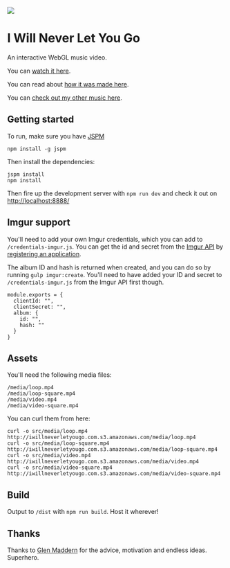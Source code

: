 ![](http://files.wearebrightly.com.s3.amazonaws.com/iwnlyg/screen-tight.jpg)

# I Will Never Let You Go

An interactive WebGL music video.

You can [watch it here](https://iwillneverletyougo.com/).

You can read about [how it was made here](https://medium.com/@superhighfives/making-a-music-video-f60757ceb4cf).

You can [check out my other music here](http://wearebrightly.com).

## Getting started

To run, make sure you have [JSPM](http://jspm.io/)

````
npm install -g jspm
````

Then install the dependencies:

````
jspm install
npm install
````

Then fire up the development server with `npm run dev` and check it out on [http://localhost:8888/](http://localhost:8888/)

## Imgur support

You'll need to add your own Imgur credentials, which you can add to `/credentials-imgur.js`. You can get the id and secret from the [Imgur API](https://api.imgur.com/) by [registering an application](https://api.imgur.com/oauth2/addclient).

The album ID and hash is returned when created, and you can do so by running `gulp imgur:create`. You'll need to have added your ID and secret to `/credentials-imgur.js` from the Imgur API first though.

```
module.exports = {
  clientId: "",
  clientSecret: "",
  album: {
    id: "",
    hash: ""
  }
}
```

## Assets

You'll need the following media files:

```
/media/loop.mp4
/media/loop-square.mp4
/media/video.mp4
/media/video-square.mp4
```

You can curl them from here:
```
curl -o src/media/loop.mp4 http://iwillneverletyougo.com.s3.amazonaws.com/media/loop.mp4
curl -o src/media/loop-square.mp4 http://iwillneverletyougo.com.s3.amazonaws.com/media/loop-square.mp4
curl -o src/media/video.mp4 http://iwillneverletyougo.com.s3.amazonaws.com/media/video.mp4
curl -o src/media/video-square.mp4 http://iwillneverletyougo.com.s3.amazonaws.com/media/video-square.mp4
```

## Build

Output to `/dist` with `npm run build`. Host it wherever!

## Thanks

Thanks to [Glen Maddern](https://github.com/geelen/) for the advice, motivation and endless ideas. Superhero.

